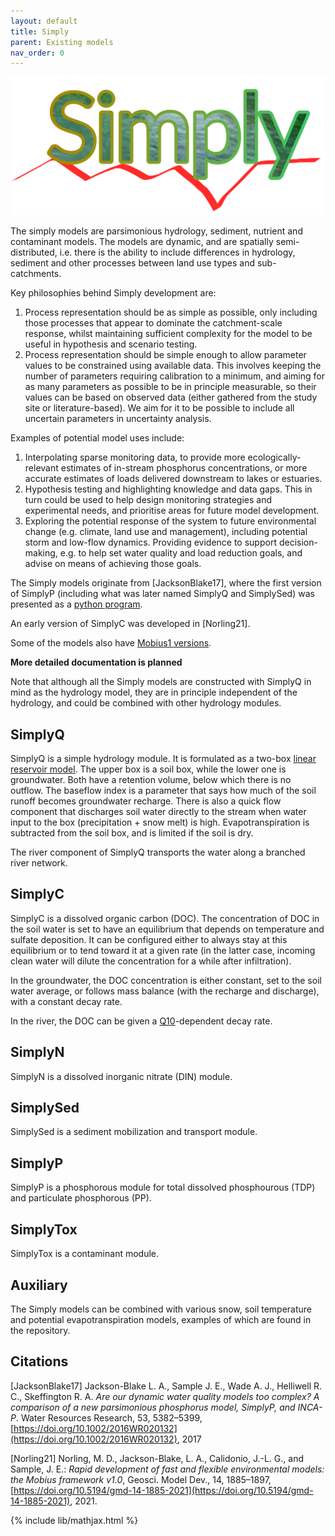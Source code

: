 ```yaml
---
layout: default
title: Simply
parent: Existing models
nav_order: 0
---
```


![Simply](../img/SimplyLogo.png)

The simply models are parsimonious hydrology, sediment, nutrient and contaminant models. The models are dynamic, and are spatially semi-distributed, i.e. there is the ability to include differences in hydrology, sediment and other processes between land use types and sub-catchments.

Key philosophies behind Simply development are:

1. Process representation should be as simple as possible, only including those processes that appear to dominate the catchment-scale response, whilst maintaining sufficient complexity for the model to be useful in hypothesis and scenario testing.
2. Process representation should be simple enough to allow parameter values to be constrained using available data. This involves keeping the number of parameters requiring calibration to a minimum, and aiming for as many parameters as possible to be in principle measurable, so their values can be based on observed data (either gathered from the study site or literature-based). We aim for it to be possible to include all uncertain parameters in uncertainty analysis.

Examples of potential model uses include:

1. Interpolating sparse monitoring data, to provide more ecologically-relevant estimates of in-stream phosphorus concentrations, or more accurate estimates of loads delivered downstream to lakes or estuaries.
2. Hypothesis testing and highlighting knowledge and data gaps. This in turn could be used to help design monitoring strategies and experimental needs, and prioritise areas for future model development.
3. Exploring the potential response of the system to future environmental change (e.g. climate, land use and management), including potential storm and low-flow dynamics.
Providing evidence to support decision-making, e.g. to help set water quality and load reduction goals, and advise on means of achieving those goals.

The Simply models originate from \[JacksonBlake17\], where the first version of SimplyP (including what was later named SimplyQ and SimplySed) was presented as a [python program](https://github.com/LeahJB/SimplyP).

An early version of SimplyC was developed in \[Norling21\].

Some of the models also have [Mobius1 versions](https://github.com/NIVANorge/Mobius/tree/master/Applications/SimplyP).

**More detailed documentation is planned**

Note that although all the Simply models are constructed with SimplyQ in mind as the hydrology model, they are in principle independent of the hydrology, and could be combined with other hydrology modules.

## SimplyQ

SimplyQ is a simple hydrology module. It is formulated as a two-box [linear reservoir model](https://en.wikipedia.org/wiki/Runoff_model_(reservoir)). The upper box is a soil box, while the lower one is groundwater. Both have a retention volume, below which there is no outflow. The baseflow index is a parameter that says how much of the soil runoff becomes groundwater recharge. There is also a quick flow component that discharges soil water directly to the stream when water input to the box (precipitation + snow melt) is high. Evapotranspiration is subtracted from the soil box, and is limited if the soil is dry.

The river component of SimplyQ transports the water along a branched river network.

## SimplyC

SimplyC is a dissolved organic carbon (DOC). The concentration of DOC in the soil water is set to have an equilibrium that depends on temperature and sulfate deposition. It can be configured either to always stay at this equilibrium or to tend toward it at a given rate (in the latter case, incoming clean water will dilute the concentration for a while after infiltration).

In the groundwater, the DOC concentration is either constant, set to the soil water average, or follows mass balance (with the recharge and discharge), with a constant decay rate.

In the river, the DOC can be given a [Q10](https://en.wikipedia.org/wiki/Q10_(temperature_coefficient))-dependent decay rate.

## SimplyN

SimplyN is a dissolved inorganic nitrate (DIN) module.

## SimplySed

SimplySed is a sediment mobilization and transport module.

## SimplyP

SimplyP is a phosphorous module for total dissolved phosphourous (TDP) and particulate phosphorous (PP).

## SimplyTox

SimplyTox is a contaminant module.

## Auxiliary

The Simply models can be combined with various snow, soil temperature and potential evapotranspiration models, examples of which are found in the repository.

## Citations

\[JacksonBlake17\] Jackson-Blake L. A., Sample J. E., Wade A. J., Helliwell R. C., Skeffington R. A. *Are our dynamic water quality models too complex? A comparison of a new parsimonious phosphorus model, SimplyP, and INCA-P*. Water Resources Research, 53, 5382–5399, [https://doi.org/10.1002/2016WR020132](https://doi.org/10.1002/2016WR020132), 2017

\[Norling21\] Norling, M. D., Jackson-Blake, L. A., Calidonio, J.-L. G., and Sample, J. E.: *Rapid development of fast and flexible environmental models: the Mobius framework v1.0*, Geosci. Model Dev., 14, 1885–1897, [https://doi.org/10.5194/gmd-14-1885-2021](https://doi.org/10.5194/gmd-14-1885-2021), 2021.

{% include lib/mathjax.html %}